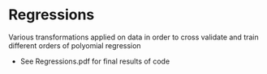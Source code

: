 # Regressions
Various transformations applied on data in order to cross validate and train different orders of polyomial regression
* See Regressions.pdf for final results of code
